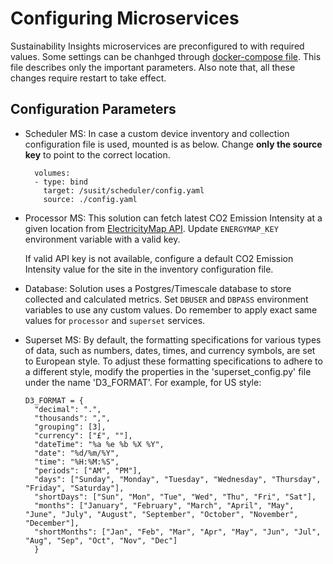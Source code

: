 # Configuring Microservices

Sustainability Insights microservices are preconfigured to with required values. Some settings can be chanhged through [docker-compose file](../docker-compose.yaml). This file describes only the important parameters. Also note that, all these changes require restart to take effect.

## Configuration Parameters

- Scheduler MS:
  In case a custom device inventory and collection configuration file is used, mounted is as below. Change  **only the source key** to point to the correct location.
  ```
    volumes:
    - type: bind
      target: /susit/scheduler/config.yaml
      source: ./config.yaml
  ```
- Processor MS:
  This solution can fetch latest CO2 Emission Intensity at a given location from [ElectricityMap API](https://static.electricitymaps.com/api/docs/index.html). Update `ENERGYMAP_KEY` environment variable with a valid key.

  If valid API key is not available, configure a default CO2 Emission Intensity value for the site in the inventory configuration file.

- Database:
  Solution uses a Postgres/Timescale database to store collected and calculated metrics. Set `DBUSER` and `DBPASS` environment variables to use any custom values. Do remember to apply exact same values for `processor` and `superset` services.

- Superset MS:
  By default, the formatting specifications for various types of data, such as numbers, dates, times, and currency symbols, are set to European style. To adjust these formatting specifications to adhere to a different style, modify the properties in the 'superset_config.py' file under the name 'D3_FORMAT'. 
  For example, for US style:
  ```
  D3_FORMAT = {
    "decimal": ".",
    "thousands": ",",
    "grouping": [3],
    "currency": ["£", ""],
    "dateTime": "%a %e %b %X %Y",
    "date": "%d/%m/%Y",
    "time": "%H:%M:%S",
    "periods": ["AM", "PM"],
    "days": ["Sunday", "Monday", "Tuesday", "Wednesday", "Thursday", "Friday", "Saturday"],
    "shortDays": ["Sun", "Mon", "Tue", "Wed", "Thu", "Fri", "Sat"],
    "months": ["January", "February", "March", "April", "May", "June", "July", "August", "September", "October", "November", "December"],
    "shortMonths": ["Jan", "Feb", "Mar", "Apr", "May", "Jun", "Jul", "Aug", "Sep", "Oct", "Nov", "Dec"]
    }
  ```
